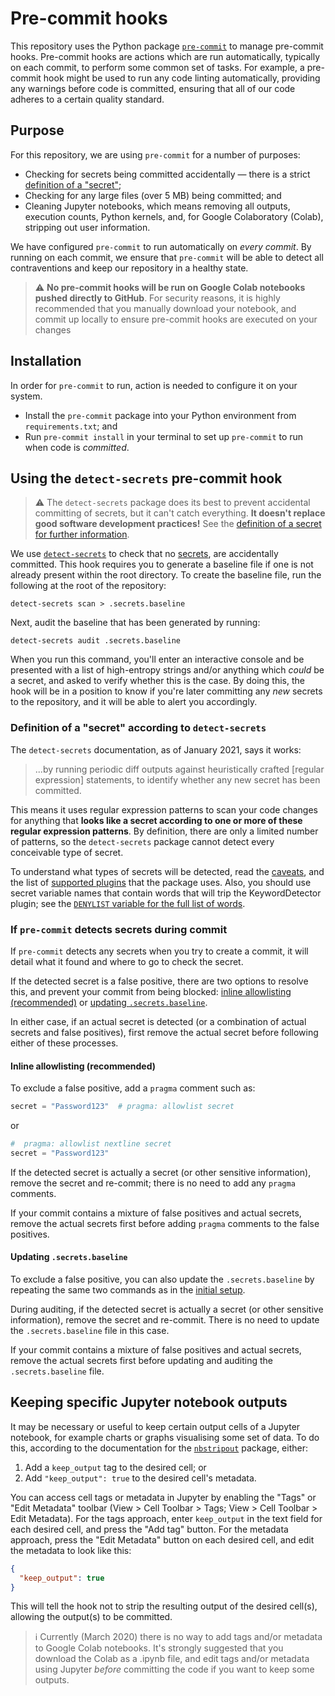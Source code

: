 # Pre-commit hooks

This repository uses the Python package [`pre-commit`][pre-commit] to manage
pre-commit hooks. Pre-commit hooks are actions which are run automatically, typically
on each commit, to perform some common set of tasks. For example, a pre-commit hook
might be used to run any code linting automatically, providing any warnings before code
is committed, ensuring that all of our code adheres to a certain quality standard.

## Purpose

For this repository, we are using `pre-commit` for a number of purposes:

- Checking for secrets being committed accidentally — there is a strict [definition of
  a "secret"](#definition-of-a-secret-according-to-detect-secrets);
- Checking for any large files (over 5 MB) being committed; and
- Cleaning Jupyter notebooks, which means removing all outputs, execution counts,
  Python kernels, and, for Google Colaboratory (Colab), stripping out user information.

We have configured `pre-commit` to run automatically on _every commit_. By running on
each commit, we ensure that `pre-commit` will be able to detect all contraventions and
keep our repository in a healthy state.

> ⚠️ **No pre-commit hooks will be run on Google Colab notebooks pushed directly to
> GitHub**. For security reasons, it is highly recommended that you manually download
> your notebook, and commit up locally to ensure pre-commit hooks are executed on your
> changes

## Installation

In order for `pre-commit` to run, action is needed to configure it on your system.

- Install the `pre-commit` package into your Python environment from
  `requirements.txt`; and
- Run `pre-commit install` in your terminal to set up `pre-commit` to run when code is
  _committed_.

## Using the `detect-secrets` pre-commit hook

> ⚠️ The `detect-secrets` package does its best to prevent accidental committing of
> secrets, but it can't catch everything. **It doesn't replace good software
> development practices!** See the [definition of a secret for further
> information](#definition-of-a-secret-according-to-detect-secrets).

We use [`detect-secrets`][detect-secrets] to check that no
[secrets](#definition-of-a-secret-according-to-detect-secrets), are accidentally
committed. This hook requires you to generate a baseline file if one is not already
present within the root directory. To create the baseline file, run the following at
the root of the repository:

```shell
detect-secrets scan > .secrets.baseline
```

Next, audit the baseline that has been generated by running:

```shell
detect-secrets audit .secrets.baseline
```

When you run this command, you'll enter an interactive console and be presented with a
list of high-entropy strings and/or anything which _could_ be a secret, and asked to
verify whether this is the case. By doing this, the hook will be in a position to know
if you're later committing any _new_ secrets to the repository, and it will be able to
alert you accordingly.

### Definition of a "secret" according to `detect-secrets`

The `detect-secrets` documentation, as of January 2021, says it works:

> ...by running periodic diff outputs against heuristically crafted \[regular
> expression\] statements, to identify whether any new secret has been committed.

This means it uses regular expression patterns to scan your code changes for anything
that **looks like a secret according to one or more of these regular expression
patterns**. By definition, there are only a limited number of patterns, so the
`detect-secrets` package cannot detect every conceivable type of secret.

To understand what types of secrets will be detected, read the
[caveats][detect-secrets-caveats], and the list of
[supported plugins][detect-secrets-plugins] that the package uses. Also, you should use
secret variable names that contain words that will trip the KeywordDetector plugin; see
the [`DENYLIST` variable for the full list of words][detect-secrets-keyword-detector].

### If `pre-commit` detects secrets during commit

If `pre-commit` detects any secrets when you try to create a commit, it will detail
what it found and where to go to check the secret.

If the detected secret is a false positive, there are two options to resolve this, and
prevent your commit from being blocked:
[inline allowlisting (recommended)](#inline-allowlisting-recommended) or
[updating `.secrets.baseline`](#updating-secretsbaseline).

In either case, if an actual secret is detected (or a combination of actual secrets and
false positives), first remove the actual secret before following either of these
processes.

#### Inline allowlisting (recommended)

To exclude a false positive, add a `pragma` comment such as:

```python
secret = "Password123"  # pragma: allowlist secret
```

or

```python
#  pragma: allowlist nextline secret
secret = "Password123"
```

If the detected secret is actually a secret (or other sensitive information), remove
the secret and re-commit; there is no need to add any `pragma` comments.

If your commit contains a mixture of false positives and actual secrets, remove the
actual secrets first before adding `pragma` comments to the false positives.

#### Updating `.secrets.baseline`

To exclude a false positive, you can also update the `.secrets.baseline` by repeating
the same two commands as in the
[initial setup](#using-the-detect-secrets-pre-commit-hook).

During auditing, if the detected secret is actually a secret (or other sensitive
information), remove the secret and re-commit. There is no need to update the
`.secrets.baseline` file in this case.

If your commit contains a mixture of false positives and actual secrets, remove the
actual secrets first before updating and auditing the `.secrets.baseline` file.

## Keeping specific Jupyter notebook outputs

It may be necessary or useful to keep certain output cells of a Jupyter notebook, for
example charts or graphs visualising some set of data. To do this, according to the
documentation for the [`nbstripout`][nbstripout] package, either:

1. Add a `keep_output` tag to the desired cell; or
2. Add `"keep_output": true` to the desired cell's metadata.

You can access cell tags or metadata in Jupyter by enabling the "Tags" or
"Edit Metadata" toolbar (View > Cell Toolbar > Tags; View > Cell Toolbar >
Edit Metadata). For the tags approach, enter `keep_output` in the text field for each
desired cell, and press the "Add tag" button. For the metadata approach, press the
"Edit Metadata" button on each desired cell, and edit the metadata to look like this:

```json
{
  "keep_output": true
}
```

This will tell the hook not to strip the resulting output of the desired cell(s),
allowing the output(s) to be committed.

> ℹ️ Currently (March 2020) there is no way to add tags and/or metadata to Google
> Colab notebooks. It's strongly suggested that you download the Colab as a .ipynb
> file, and edit tags and/or metadata using Jupyter _before_ committing the code if you
> want to keep some outputs.

[detect-secrets]: https://github.com/Yelp/detect-secrets
[detect-secrets-caveats]: https://github.com/Yelp/detect-secrets#caveats
[detect-secrets-keyword-detector]: https://github.com/Yelp/detect-secrets/blob/master/detect_secrets/plugins/keyword.py
[detect-secrets-plugins]: https://github.com/Yelp/detect-secrets#currently-supported-plugins
[nbstripout]: https://github.com/kynan/nbstripout
[pre-commit]: https://pre-commit.com/
